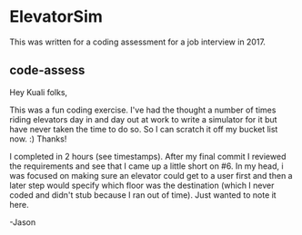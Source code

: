 # ElevatorSim

This was written for a coding assessment for a job interview in 2017.

## code-assess

Hey Kuali folks,

This was a fun coding exercise. I've had the thought a number of times riding elevators day in and day out at work to write a simulator for it but have never taken the time to do so. So I can scratch it off my bucket list now. :) Thanks!

I completed in 2 hours (see timestamps). After my final commit I reviewed the requirements and see that I came up a little short on #6. In my head, i was focused on making sure an elevator could get to a user first and then a later step would specify which floor was the destination (which I never coded and didn't stub because I ran out of time). Just wanted to note it here.

-Jason
